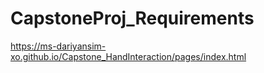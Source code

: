 # CapstoneProj_Requirements

https://ms-dariyansim-xo.github.io/Capstone_HandInteraction/pages/index.html

<!--Prior Notes: Discuss what prompt this concept and how effectively this correlates to
my visions and goals in AI, especially ML and DL and this project focuses on Deep Learning
and deep algorithms. Ideal for heavy datasets. Neural networks with DL makes sense
for Hand Interaction, requires many layers for functionalities to be successful.-->

<!--Codes not yet executed as another repo has been created for practice and trials, did not want to
prolong confusion with the utilization of Node.js, as it cannot be used as database (as intented) WITHOUT
using an actual DB. Reading MONGOdb as highly used for concept for my project.

So far, Node execution has been successful, using MySQL as it is what I've learned and needed to improve on.
MySQL is used for tables to categorize each content of basic ASL;
-ABCs
-Colors
-Animals

Code talks struggles are video recording, previously used OBS and intended to upload to unlisted YT page, micophone functions and new camera installed.

Made changes to documentations shortly after graded, but did not update in index.

Interactive inspired concept changed to generalized public "browsing" page, still exposing ASL and initially wanted to create particular "social media" platform for deaf audience. 

YAML(?) - another lang. required to learn how to use in Deep Learning for AI (future goals)-->